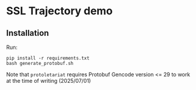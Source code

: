 # SSL Trajectory demo

## Installation

Run:

```
pip install -r requirements.txt
bash generate_protobuf.sh
```

Note that `protoletariat` requires Protobuf Gencode version <= 29 to work at the time of writing (2025/07/01)

